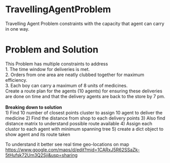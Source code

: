 # TravellingAgentProblem
Travelling Agent Problem constraints with the capacity that agent can carry in one way. 

<h1>Problem and Solution</h1>
This Problem has multiple constraints to address<br>
1. The time window for deliveries is met.<br>
2. Orders from one area are neatly clubbed together for maximum efficiency.<br>
3. Each boy can carry a maximum of 8 units of medicines.<br>
Create a route plan for the agents (10 agents) for ensuring these deliveries are done on time and that the delivery agents are back to the store by 7 pm.
<br>
<br>
<b> Breaking down to solution</b><br>
1) Find 10 number of closest points cluster to assign 10 agent to deliver the medicine
2) Find the distance from shop to each delivery points
3) Also find distance matrix to understand possible route available
4) Assign each clustor to each agent with minimum spanning tree 
5) create a dict object to show agent and its route taken

To understand it better see real time geo-locations on map <br>
https://www.google.com/maps/d/edit?mid=1CARxJ5R62SSaZk-5tHufsk72Um3Q2Sji&usp=sharing
